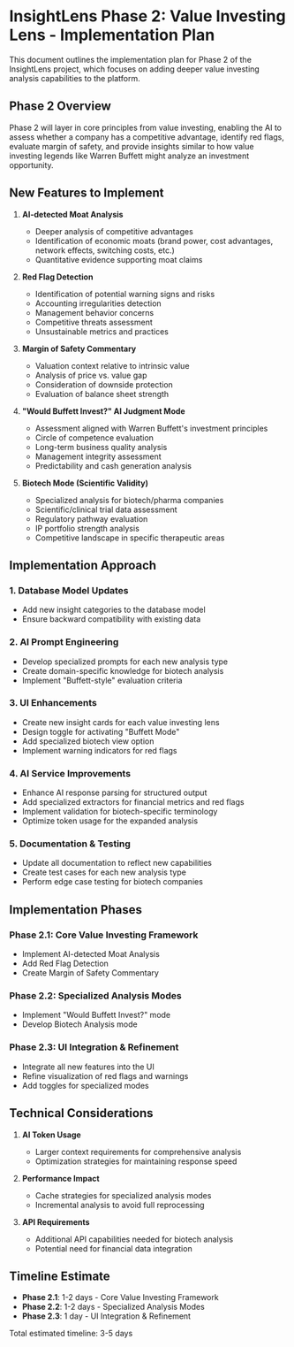 # InsightLens Phase 2: Value Investing Lens - Implementation Plan

This document outlines the implementation plan for Phase 2 of the InsightLens project, which focuses on adding deeper value investing analysis capabilities to the platform.

## Phase 2 Overview

Phase 2 will layer in core principles from value investing, enabling the AI to assess whether a company has a competitive advantage, identify red flags, evaluate margin of safety, and provide insights similar to how value investing legends like Warren Buffett might analyze an investment opportunity.

## New Features to Implement

1. **AI-detected Moat Analysis**
   - Deeper analysis of competitive advantages
   - Identification of economic moats (brand power, cost advantages, network effects, switching costs, etc.)
   - Quantitative evidence supporting moat claims

2. **Red Flag Detection**
   - Identification of potential warning signs and risks
   - Accounting irregularities detection
   - Management behavior concerns
   - Competitive threats assessment
   - Unsustainable metrics and practices

3. **Margin of Safety Commentary**
   - Valuation context relative to intrinsic value
   - Analysis of price vs. value gap
   - Consideration of downside protection
   - Evaluation of balance sheet strength

4. **"Would Buffett Invest?" AI Judgment Mode**
   - Assessment aligned with Warren Buffett's investment principles
   - Circle of competence evaluation
   - Long-term business quality analysis
   - Management integrity assessment
   - Predictability and cash generation analysis

5. **Biotech Mode (Scientific Validity)**
   - Specialized analysis for biotech/pharma companies
   - Scientific/clinical trial data assessment
   - Regulatory pathway evaluation
   - IP portfolio strength analysis
   - Competitive landscape in specific therapeutic areas

## Implementation Approach

### 1. Database Model Updates
- Add new insight categories to the database model
- Ensure backward compatibility with existing data

### 2. AI Prompt Engineering
- Develop specialized prompts for each new analysis type
- Create domain-specific knowledge for biotech analysis
- Implement "Buffett-style" evaluation criteria

### 3. UI Enhancements
- Create new insight cards for each value investing lens
- Design toggle for activating "Buffett Mode"
- Add specialized biotech view option
- Implement warning indicators for red flags

### 4. AI Service Improvements
- Enhance AI response parsing for structured output
- Add specialized extractors for financial metrics and red flags
- Implement validation for biotech-specific terminology
- Optimize token usage for the expanded analysis

### 5. Documentation & Testing
- Update all documentation to reflect new capabilities
- Create test cases for each new analysis type
- Perform edge case testing for biotech companies

## Implementation Phases

### Phase 2.1: Core Value Investing Framework
- Implement AI-detected Moat Analysis
- Add Red Flag Detection
- Create Margin of Safety Commentary

### Phase 2.2: Specialized Analysis Modes
- Implement "Would Buffett Invest?" mode
- Develop Biotech Analysis mode

### Phase 2.3: UI Integration & Refinement
- Integrate all new features into the UI
- Refine visualization of red flags and warnings
- Add toggles for specialized modes

## Technical Considerations

1. **AI Token Usage**
   - Larger context requirements for comprehensive analysis
   - Optimization strategies for maintaining response speed

2. **Performance Impact**
   - Cache strategies for specialized analysis modes
   - Incremental analysis to avoid full reprocessing

3. **API Requirements**
   - Additional API capabilities needed for biotech analysis
   - Potential need for financial data integration

## Timeline Estimate

- **Phase 2.1**: 1-2 days - Core Value Investing Framework
- **Phase 2.2**: 1-2 days - Specialized Analysis Modes
- **Phase 2.3**: 1 day - UI Integration & Refinement

Total estimated timeline: 3-5 days
